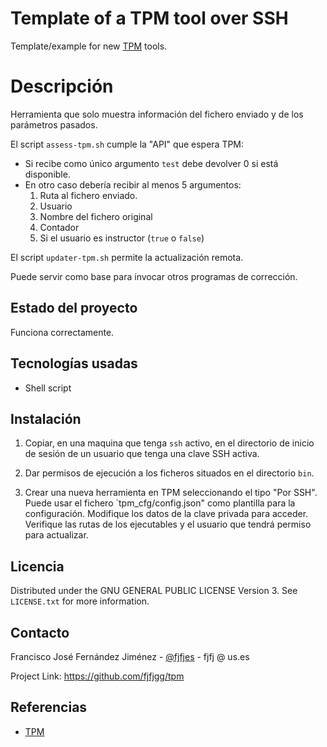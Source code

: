 # Template of a TPM tool over SSH

Template/example for new [TPM](https://github.com/fjfjgg/TPM) tools.

# Descripción

Herramienta que solo muestra información del fichero enviado y de los parámetros pasados.

El script `assess-tpm.sh` cumple la "API" que espera TPM:

- Si recibe como único argumento `test` debe devolver 0 si está disponible.
- En otro caso debería recibir al menos 5 argumentos:
  1. Ruta al fichero enviado.
  2. Usuario
  3. Nombre del fichero original
  4. Contador
  5. Si el usuario es instructor (`true` o `false`)

El script `updater-tpm.sh` permite la actualización remota.

Puede servir como base para invocar otros programas de corrección. 

## Estado del proyecto

Funciona correctamente.

## Tecnologías usadas

* Shell script

## Instalación

1. Copiar, en una maquina que tenga `ssh` activo, en el directorio de inicio de sesión de un usuario que tenga una clave SSH activa.

2. Dar permisos de ejecución a los ficheros situados en el directorio `bin`.
3. Crear una nueva herramienta en TPM seleccionando el tipo "Por SSH". Puede usar el fichero `tpm_cfg/config.json" como plantilla para la configuración. Modifique los datos de la clave privada para acceder. Verifique las rutas de los ejecutables y el usuario que tendrá permiso para actualizar.

## Licencia

Distributed under the GNU GENERAL PUBLIC LICENSE Version 3. See `LICENSE.txt` for more information.

## Contacto

Francisco José Fernández Jiménez - [@fjfjes](ht) - fjfj @ us.es

Project Link: <https://github.com/fjfjgg/tpm>

## Referencias

- [TPM](https://github.com/fjfjgg/TPM)